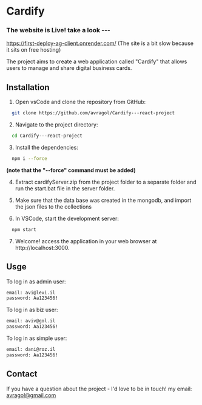 
#  Cardify
###  The website is Live! take a look ---
https://first-deploy-ag-client.onrender.com/
(The site is a bit slow because it sits on free hosting)

  

The project aims to create a web application called "Cardify" that allows users to manage and share digital business cards.


## Installation

1. Open vsCode and clone the repository from GitHub:

```bash
  git clone https://github.com/avragol/Cardify---react-project
```
2. Navigate to the project directory:

```bash
  cd Cardify---react-project
```
3. Install the dependencies:

```bash
  npm i --force
```
**(note that the "--force" command must be added)**

4. Extract cardifyServer.zip from the project folder to a separate folder and run the start.bat file in the server folder.

5. Make sure that the data base was created in the mongodb, and import the json files to the collections

6. In VSCode, start the development server:

```bash
  npm start
```

7. Welcome! access the application in your web browser at http://localhost:3000.

    
## Usge

To log in as admin user:

```bash
email: avi@levi.il
password: Aa123456!
```

To log in as biz user:

```bash
email: aviv@gol.il
password: Aa123456!
```

To log in as simple user:

```bash
email: dani@roz.il
password: Aa123456!
```

## Contact

If you have a question about the project - I'd love to be in touch!
my email: avragol@gmail.com
